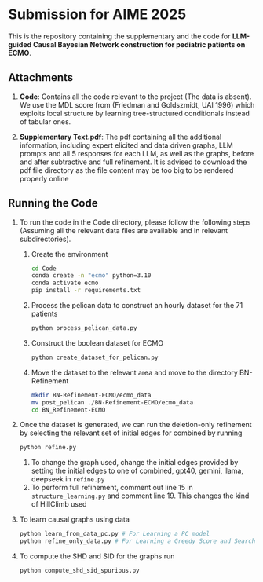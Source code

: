 # Submission for AIME 2025
This is the repository containing the supplementary and the code for **LLM-guided Causal Bayesian Network construction for pediatric patients on ECMO**.


## Attachments
1. **Code**: Contains all the code relevant to the project (The data is absent). We use the MDL score from (Friedman and Goldszmidt, UAI 1996) which exploits local structure by learning tree-structured conditionals instead of tabular ones.

2. **Supplementary Text.pdf**: The pdf containing all the additional information, including expert elicited and data driven graphs, LLM prompts and all 5 responses for each LLM, as well as the graphs, before and after subtractive and full refinement. It is advised to download the pdf file directory as the file content may be too big to be rendered properly online

## Running the Code
1. To run the code in the Code directory, please follow the following steps (Assuming all the relevant data files are available and in relevant subdirectories).
    1. Create the environment
        ```bash
        cd Code
        conda create -n "ecmo" python=3.10
        conda activate ecmo
        pip install -r requirements.txt
    2. Process the pelican data to construct an hourly dataset for the 71 patients
        ```bash
        python process_pelican_data.py
        ```
    3. Construct the boolean dataset for ECMO
        ```bash
        python create_dataset_for_pelican.py
        ```
    4. Move the dataset to the relevant area and move to the directory BN-Refinement
        ```bash
        mkdir BN-Refinement-ECMO/ecmo_data
        mv post_pelican ./BN-Refinement-ECMO/ecmo_data
        cd BN_Refinement-ECMO
        ```
2. Once the dataset is generated, we can run the deletion-only refinement by selecting the relevant set of initial edges for combined by running 
    ```bash 
    python refine.py
    ```
    1. To change the graph used, change the initial edges provided by setting the initial edges to one of combined, gpt40, gemini, llama, deepseek in ```refine.py```
    2. To perform full refinement, comment out line 15 in ```structure_learning.py``` and comment line 19. This changes the kind of HillClimb used

3. To learn causal graphs using data
    ```bash
    python learn_from_data_pc.py # For Learning a PC model
    python refine_only_data.py # For Learning a Greedy Score and Search model
    ```

4. To compute the SHD and SID for the graphs run
    ```bash
    python compute_shd_sid_spurious.py
    ```
